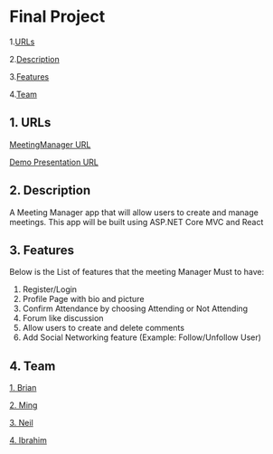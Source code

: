 # Final Project

1.[URLs](#4)

2.[Description](#1)

3.[Features](#2)

4.[Team](#3)

<a name="4"></a>
## 1. URLs

<a href="https://meetingmanagerssd.azurewebsites.net" target="_blank"> MeetingManager URL</a>

<a href= "https://drive.google.com/file/d/1k4CRZwKZybFhVEcEQSn2nsbOX3QpMXeK/view?usp=sharing"> Demo Presentation URL</a>

<a name="1"></a>
## 2. Description
A Meeting Manager app that will allow users to create and manage meetings. This app will be built using ASP.NET Core MVC and React



<a name="2"></a>
## 3. Features
Below is the List of features that the meeting Manager Must to have:
1. Register/Login
2. Profile Page with bio and picture
3. Confirm Attendance by choosing Attending or Not Attending
4. Forum like discussion
5. Allow users to create and delete comments
6. Add Social Networking feature (Example: Follow/Unfollow User)
  
<a name="3"></a>
## 4. Team
<a href="https://github.com/BrianH-hub" target="_blank"> 1. Brian </a>

<a href="https://github.com/mingwang168" target="_blank"> 2. Ming </a>

<a href="https://github.com/neilquizon" target="_blank"> 3. Neil </a>

<a href="https://github.com/Ibrahimshahristani" target="_blank"> 4. Ibrahim </a>









